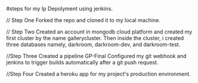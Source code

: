 #steps for my Ip Depolyment using jenkins.

// Step One
Forked the repo and cloned it to my local machine.

// Step Two
Created an account in mongodb cloud platform and created my first cluster by the name gallerycluster. Then inside the cluster, i created three databases namely, darkroom, darkroom-dev, and darkroom-test.

//Step Three
Created a pipeline GP-Final
Configured my git webhook and jenkins to trigger builds automatically after a git push request.

//Step Four
Created a heroku app for my project's production environment. 

